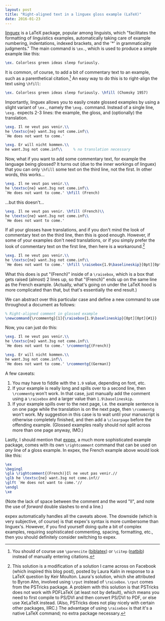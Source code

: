 ```yaml
---
layout: post
title: "Right-aligned text in a linguex gloss example (LaTeX)"
date: 2016-01-23
---
```


[linguex][] is a LaTeX package, popular among linguists, which "facilitates the
formatting of linguistics examples, automatically taking care of example
numbering, indentations, indexed brackets, and the '\*' in grammaticality
judgments." The main command is `\ex.`, which is used to produce a simple
example like this:

```latex
\ex. Colorless green ideas sleep furiously.
```

It is common, of course, to add a bit of commentary text to an example, such as
a parenthetical citation.[^parencite] An easy way to do this is to right-align
the text using `\hfill`:

[^parencite]: You should of course use `\parencite` ([biblatex][]) or `\citep`
              ([natbib][]) instead of manually entering citations.

```latex
\ex. Colorless green ideas sleep furiously. \hfill (Chomsky 1957)
```

Importantly, linguex allows you to easily create glossed examples by using a
slight variant of `\ex.`, namely the `\exg.` command. Instead of a single line,
`\exg.` expects 2-3 lines: the example, the gloss, and (optionally) the
translation.

```latex
\exg. Il ne veut pas venir.\\
he \textsc{ne} want.3sg not come.inf\\
`He does not want to come.'

\exg. Er will nicht kommen.\\
he want.3sg not come.inf\\     % no translation necessary
```

Now, what if you want to add some commentary text, for example the language
being glossed? It turns out (due to the inner workings of linguex) that you can
only `\hfill` some text on the third line, not the first. In other words, this
works...

```latex
\exg. Il ne veut pas venir.\\
he \textsc{ne} want.3sg not come.inf\\
`He does not want to come.' \hfill (French)
```

...but this doesn't...

```latex
\exg. Il ne veut pas venir. \hfill (French)\\
he \textsc{ne} want.3sg not come.inf\\
`He does not want to come.'
```

If all your glosses have translations, and if you don't mind the look of
commentary text on the third line, then this is good enough. However, if some
of your examples don't need translations, or if you simply prefer the look of
commentary text on the first line, then here is a workaround.[^attrib]

[^attrib]: This solution is a modification of a solution I came across on
           Facebook (which inspired this blog post), posted by Laura Kalin in
           response to a LaTeX question by Keir Moulton. Laura's solution,
           which she attributed to Byron Ahn, involved using `\rput` instead of
           `\raisebox`. `\rput` comes from the PSTricks package. A problem with
           this solution is that PSTricks does not work with PDFLaTeX (at least
           not by default), which means you need to first compile to PS/DVI and
           then convert PS/DVI to PDF, or else use XeLaTeX instead. (Also,
           PSTricks does not play nicely with certain other packages, IIRC.)
           The advantage of using `\raisebox` is that it's a native LaTeX
           command; no extra package necessary.

```latex
\exg. Il ne veut pas venir.\\
he \textsc{ne} want.3sg not come.inf\\
`He does not want to come.' \hfill \raisebox{1.9\baselineskip}[0pt][0pt]{(French)}
```

What this does is put "(French)" inside of a `\raisebox`, which is a box that
gets raised (almost) 2 lines up, so that "(French)" ends up on the same line as
the French example. (Actually, what's going on under the LaTeX hood is more
complicated than that, but that's essentially the end result.)

We can abstract over this particular case and define a new command to use
throughout a document as follows:

```latex
% Right-aligned comment in glossed example
\newcommand{\rcommentg}[1]{\raisebox{1.9\baselineskip}[0pt][0pt]{#1}}
```

Now, you can just do this:

```latex
\exg. Il ne veut pas venir.\\
he \textsc{ne} want.3sg not come.inf\\
`He does not want to come.' \rcommentg{(French)}

\exg. Er will nicht kommen.\\
he want.3sg not come.inf\\
`He does not want to come.' \rcommentg{(German)}
```

A few caveats:

1. You may have to fiddle with the `1.9` value, depending on font, etc.
2. If your example is really long and spills over to a second line, then
   `\rcommentg` won't work. In that case, just manually add the comment using a
   `\raisebox` and a larger value than `1.9\baselineskip`.
3. If your example spills over to the next page, i.e. the example sentence is
   on one page while the translation is on the next page, then `\rcommentg`
   won't work. My suggestion in this case is to wait until your manuscript is
   otherwise completely finished, and then add a `\clearpage` before the
   offending example. (Glossed examples really should not split across more
   than one page anyway, IMO.)

Lastly, I should mention that [expex][], a much more sophisticated example
package, comes with its own `\rightcomment` command that can be used on *any*
line of a gloss example. In expex, the French example above would look like
this:

```latex
\ex
\begingl
\gla \rightcomment{(French)}Il ne veut pas venir.//
\glb he \textsc{ne} want.3sg not come.inf//
\glft `He does not want to come.'//
\endgl
\xe
```

(Note the lack of space between the comment and the word "Il", and note the use
of *forward* double slashes to end a line.)

expex automatically handles all the caveats above. The downside (which is very
subjective, of course) is that expex's syntax is more cumbersome than
linguex's. However, if you find yourself doing quite a bit of complex examples,
requiring sophisticated commenting, spacing, formatting, etc., then you should
definitely consider switching to expex.

[linguex]: https://www.ctan.org/pkg/linguex
[biblatex]: https://www.ctan.org/pkg/biblatex
[natbib]: https://www.ctan.org/pkg/natbib
[expex]: https://www.ctan.org/pkg/expex

